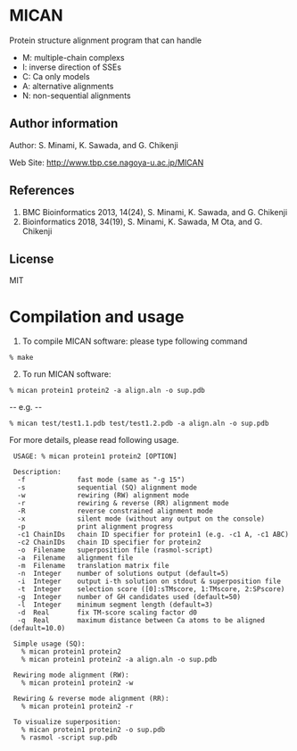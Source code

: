 # MICAN
Protein structure alignment program that can handle
- M: multiple-chain complexs
- I: inverse direction of SSEs
- C: Ca only models
- A: alternative alignments
- N: non-sequential alignments

## Author information
Author: S. Minami, K. Sawada, and G. Chikenji

Web Site: http://www.tbp.cse.nagoya-u.ac.jp/MICAN

## References
1. BMC Bioinformatics 2013, 14(24), S. Minami, K. Sawada, and G. Chikenji
2. Bioinformatics 2018, 34(19), S. Minami, K. Sawada, M Ota, and G. Chikenji

## License
MIT

# Compilation and usage
1. To compile MICAN software: please type following command
```
% make
```

2. To run MICAN software:
```
% mican protein1 protein2 -a align.aln -o sup.pdb
```

--  e.g. --
```
% mican test/test1.1.pdb test/test1.2.pdb -a align.aln -o sup.pdb
```

For more details, please read following usage.

```
 USAGE: % mican protein1 protein2 [OPTION]

 Description:
  -f             fast mode (same as "-g 15")
  -s             sequential (SQ) alignment mode
  -w             rewiring (RW) alignment mode
  -r             rewiring & reverse (RR) alignment mode
  -R             reverse constrained alignment mode
  -x             silent mode (without any output on the console)
  -p             print alignment progress
  -c1 ChainIDs   chain ID specifier for protein1 (e.g. -c1 A, -c1 ABC)
  -c2 ChainIDs   chain ID specifier for protein2
  -o  Filename   superposition file (rasmol-script)
  -a  Filename   alignment file
  -m  Filename   translation matrix file
  -n  Integer    number of solutions output (default=5)
  -i  Integer    output i-th solution on stdout & superposition file
  -t  Integer    selection score ([0]:sTMscore, 1:TMscore, 2:SPscore)
  -g  Integer    number of GH candidates used (default=50)
  -l  Integer    minimum segment length (default=3)
  -d  Real       fix TM-score scaling factor d0
  -q  Real       maximum distance between Ca atoms to be aligned (default=10.0)
  
 Simple usage (SQ):
   % mican protein1 protein2
   % mican protein1 protein2 -a align.aln -o sup.pdb

 Rewiring mode alignment (RW):
   % mican protein1 protein2 -w

 Rewiring & reverse mode alignment (RR):
   % mican protein1 protein2 -r

 To visualize superposition:
   % mican protein1 protein2 -o sup.pdb
   % rasmol -script sup.pdb
```
